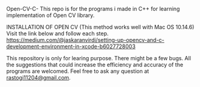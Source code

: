 Open-CV-C-
This repo is for the programs i made in C++ for learning implementation of Open CV library.

INSTALLATION OF OPEN CV (This method works well with Mac OS 10.14.6)
Visit the link below and follow each step. https://medium.com/@jaskaranvirdi/setting-up-opencv-and-c-development-environment-in-xcode-b6027728003

This repository is only for learing purpose. There might be a few bugs. All the suggestions that could increase the efficiency and accuracy of the programs are welcomed. Feel free to ask any question at rastogi11204@gmail.com.
